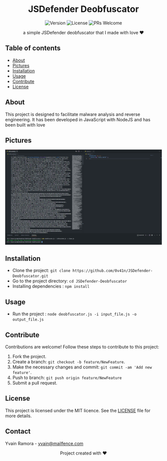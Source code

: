 <h1 align="center">JSDefender Deobfuscator</h1>

<p align="center">
  <img src="https://img.shields.io/badge/version-v1.0-blue.svg" alt="Version">
  <img src="https://img.shields.io/github/license/0v41n/JSDefender-Deobfuscator.svg" alt="License">
  <img src="https://img.shields.io/badge/PRs-welcome-brightgreen.svg" alt="PRs Welcome">
</p>

<p align="center">
    a simple JSDefender deobfuscator that I made with love ❤️
</p>

## Table of contents
- [About](#about)
- [Pictures](#pictures)
- [Installation](#installation)
- [Usage](#usage)
- [Contribute](#contribute)
- [License](#license)

## About
This project is designed to facilitate malware analysis and reverse engineering. It has been developed in JavaScript with NodeJS and has been built with love

## Pictures

<p align="center">
  <img src="img/screenshot.png" alt="picture" width="600">
</p>

## Installation
* Clone the project: `git clone https://github.com/0v41n/JSDefender-Deobfuscator.git`
* Go to the project directory: `cd JSDefender-Deobfuscator`
* Installing dependencies : `npm install`

## Usage
* Run the project : `node deobfuscator.js -i input_file.js -o output_file.js`

## Contribute
Contributions are welcome! Follow these steps to contribute to this project:
1. Fork the project.
2. Create a branch: `git checkout -b feature/NewFeature`.
3. Make the necessary changes and commit: `git commit -am 'Add new feature'`.
4. Push to branch: `git push origin feature/NewFeature`
5. Submit a pull request.

## License
This project is licensed under the MIT licence. See the [LICENSE](LICENSE) file for more details.

## Contact
Yvain Ramora - yvain@mailfence.com

<p align="center">
  Project created with ❤️
</p>
